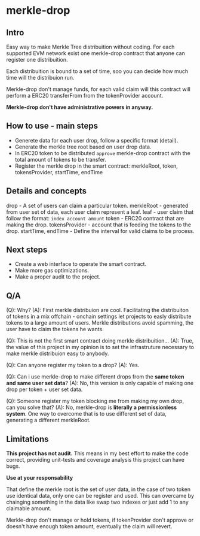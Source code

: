 # merkle-drop

## Intro

Easy way to make Merkle Tree distribuition without coding. For each supported EVM network exist one merkle-drop contract that anyone can register one distribuition.

Each distribuition is bound to a set of time, soo you can decide how much time will the distribuion run.

Merkle-drop don't manage funds, for each valid claim will this contract will perform a ERC20 transferFrom from the tokenProvider account.

**Merkle-drop don't have administrative powers in anyway.**

## How to use - main steps

- Generete data for each user drop, follow a specific format (detail).
- Generate the merkle tree root based on user drop data.
- In ERC20 token to be distributed `approve` merkle-drop contract with the total amount of tokens to be transfer.
- Register the merkle drop in the smart contract: merkleRoot, token, tokensProvider, startTime, endTime

## Details and concepts

drop - A set of users can claim a particular token.
merkleRoot - generated from user set of data, each user claim represent a leaf.
leaf - user claim that follow the format: `index account amount`
token - ERC20 contract that are making the drop.
tokensProvider - account that is feeding the tokens to the drop.
startTime, endTime - Define the interval for valid claims to be process.

## Next steps

- Create a web interface to operate the smart contract.
- Make more gas optimizations.
- Make a proper audit to the project.

## Q/A

(Q): Why?
(A): First merkle distribuion are cool.
Facilitating the distribuiton of tokens in a mix offchain - onchain settings let projects to easly distribute tokens to a large amount of users.
Merkle distributions avoid spamming, the user have to claim the tokens he wants.

(Q): This is not the first smart contract doing merkle distribuition...
(A): True, the value of this project in my opinion is to set the infrastruture necessary to make merkle distribuion easy to anybody.

(Q): Can anyone register my token to a drop?
(A): Yes.

(Q): Can i use merkle-drop to make different drops from the **same token and same user set data**?
(A): No, this version is only capable of making one drop per token + user set data.

(Q): Someone register my token blocking me from making my own drop, can you solve that?
(A): No, merkle-drop is **literally a permissionless system**. One way to overcome that is to use different set of data, generating a different merkleRoot.


## Limitations

**This project has not audit.** This means in my best effort to make the code correct, providing unit-tests and coverage analysis this project can have bugs.

**Use at your responsability**

That define the merkle root is the set of user data, in the case of two token use identical data, only one can be register and used. This can overcame by chainging something in the data like swap two indexes or just add 1 to any claimable amount.

Merkle-drop don't manage or hold tokens, if tokenProvider don't approve or doesn't have enough token amount, eventually the claim will revert.
